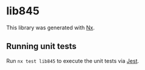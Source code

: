 # lib845

This library was generated with [Nx](https://nx.dev).

## Running unit tests

Run `nx test lib845` to execute the unit tests via [Jest](https://jestjs.io).
